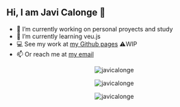 ## Hi, I am Javi Calonge 👋

- 🔭 I’m currently working on personal proyects and study
- 🌱 I’m currently learning veu.js
- 💻 See my work at [my Github pages](https://javicalonge.github.io/) ⚠️WIP
- 📫 Or reach me at [my email](javicalongem@gmail.com)

<p align="center"><img align="center" src="https://github-readme-stats.vercel.app/api/top-langs?username=javicalonge&show_icons=true&locale=en&layout=compact" alt="javicalonge" /></p>

<p align="center"><img align="center" src="https://github-readme-stats.vercel.app/api?username=javicalonge&show_icons=true&locale=en" alt="javicalonge" /></p>

<p align="center"><img align="center" src="https://github-readme-streak-stats.herokuapp.com/?user=javicalonge&" alt="javicalonge" /></p>

<!--
**JaviCalonge/JaviCalonge** is a ✨ _special_ ✨ repository because its `README.md` (this file) appears on your GitHub profile.

Here are some ideas to get you started:


- 👯 I’m looking to collaborate on ...
- 🤔 I’m looking for help with ...
- 💬 Ask me about ...
- 📫 How to reach me: ...
- 😄 Pronouns: ...
- ⚡ Fun fact: ...
-->
